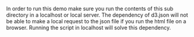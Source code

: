In order to run this demo make sure you run the contents of this sub directory in a localhost or local server. 
The dependency of d3.json will not be able to make a local request to the json file if you run the html file on a browser.
Running the script in localhost will solve this dependency.
